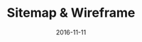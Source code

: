 ---
title: "Sitemap & Wireframe"
date: 2016-11-11
linkExternal: https://anggasundowo.medium.com/sitemap-dan-wireframe-1f5b9db2d089
---